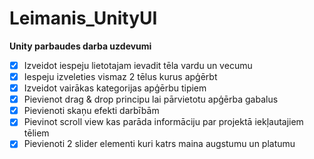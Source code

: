 # Leimanis_UnityUI
**Unity parbaudes darba uzdevumi**

- [x] Izveidot iespeju lietotajam ievadit tēla vardu un vecumu
- [x] Iespeju izveleties vismaz 2 tēlus kurus apģērbt
- [x] Izveidot vairākas kategorijas apģērbu tipiem
- [x] Pievienot drag & drop principu lai pārvietotu apģērba gabalus
- [x] Pievienoti skaņu efekti darbībām
- [x] Pievinot scroll view kas parāda informāciju par projektā iekļautajiem tēliem
- [x] Pievienoti 2 slider elementi kuri katrs maina augstumu un platumu

